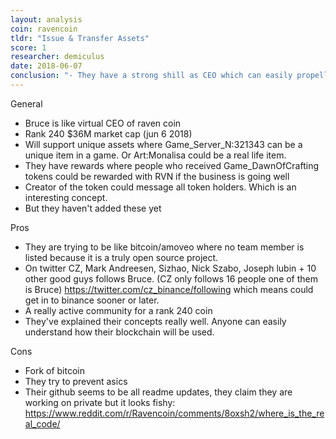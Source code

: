 ```yaml
---
layout: analysis
coin: ravencoin
tldr: "Issue & Transfer Assets"
score: 1
researcher: demiculus
date: 2018-06-07
conclusion: "- They have a strong shill as CEO which can easily propell this coin in to top 100 which is 4x increase\n- Since I haven't seen their whitepaper concepts developed I have the urge to wait and see if they can make it.\n- Their whitepaper concepts sound really easy. Even I can code those in to the blockchain.\n- Need to compare this to other asset blockchains before deciding."
---
```


General

- Bruce is like virtual CEO of raven coin
- Rank 240 $36M market cap (jun 6 2018)
- Will support unique assets where Game_Server_N:321343 can be a unique item in a game. Or Art:Monalisa could be a real life item.
- They have rewards where people who received Game_DawnOfCrafting tokens could be rewarded with RVN if the business is going well
- Creator of the token could message all token holders. Which is an interesting concept.
- But they haven't added these yet

Pros

- They are trying to be like bitcoin/amoveo where no team member is listed because it is a truly open source project.
- On twitter CZ, Mark Andreesen, Sizhao, Nick Szabo, Joseph lubin + 10 other good guys follows Bruce. (CZ only follows 16 people one of them is Bruce) https://twitter.com/cz_binance/following which means could get in to binance sooner or later.
- A really active community for a rank 240 coin
- They've explained their concepts really well. Anyone can easily understand how their blockchain will be used.

Cons

- Fork of bitcoin
- They try to prevent asics
- Their github seems to be all readme updates, they claim they are working on private but it looks fishy: https://www.reddit.com/r/Ravencoin/comments/8oxsh2/where_is_the_real_code/
